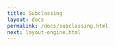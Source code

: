 ```yaml
---
title: Subclassing 
layout: docs
permalink: /docs/subclassing.html
next: layout-engine.html
---
```


